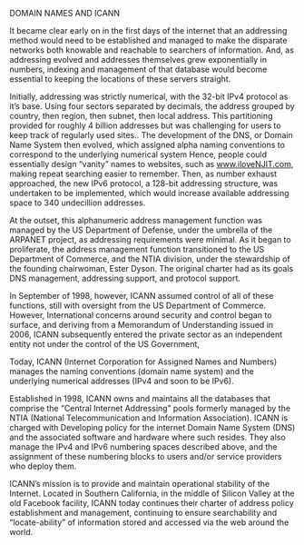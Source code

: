 DOMAIN NAMES AND ICANN

It became clear early on in the first days of the internet that an addressing method would need to be established and managed to make the disparate networks both knowable and reachable to searchers of information.  And, as addressing evolved and addresses themselves grew exponentially in numbers, indexing and management of that database would become essential to keeping the locations of these servers straight. 

Initially, addressing was strictly numerical, with the 32-bit IPv4 protocol as it’s base.  Using four sectors separated by decimals, the address grouped by country, then region, then subnet, then local address.  This partitioning provided for roughly 4 billion addresses but was challenging for users to keep track of regularly used sites..  The development of the DNS, or Domain Name System then evolved, which assigned alpha naming conventions to correspond to the underlying numerical system Hence, people could essentially design “vanity” names to websites, such as www.iloveNJIT.com, making repeat searching easier to remember.  Then, as number exhaust approached, the new IPv6 protocol, a 128-bit addressing structure, was undertaken to be implemented, which would increase available addressing space to 340 undecillion addresses.

At the outset, this alphanumeric address management function was managed by the US Department of Defense, under the umbrella of the ARPANET project, as addressing requirements were minimal.  As it began to proliferate, the address management function transitioned to the US Department of Commerce, and the NTIA division, under the stewardship of the founding chairwoman, Ester Dyson. The original charter had as its goals DNS management, addressing support, and protocol support. 

In September of 1998, however, ICANN assumed control of all of these functions, still with oversight from the US Department of Commerce.  However, International concerns around security and control began to surface, and deriving from a Memorandum of Understanding issued in 2006, ICANN subsequently entered the private sector as an independent entity not under the control of the US Government,  

Today, ICANN (Internet Corporation for Assigned Names and Numbers) manages the naming conventions (domain name system) and the underlying numerical addresses (IPv4 and soon to be IPv6).

Established in 1998, ICANN owns and maintains all the databases that comprise the “Central Internet Addressing” pools formerly managed by the NTIA (National Telecommunication and Information Association).  ICANN is charged with Developing policy for the internet Domain Name System (DNS) and the associated software and hardware where such resides. They also manage the IPv4 and IPv6 numbering spaces described above, and the assignment of these numbering blocks to users and/or service providers who deploy them. 

ICANN’s mission is to provide and maintain operational stability of the Internet.  Located in Southern California, in the middle of Silicon Valley at the old Facebook facility, ICANN today continues their charter of address policy establishment and management, continuing to ensure searchability and “locate-ability” of information stored and accessed via the web around the world. 
